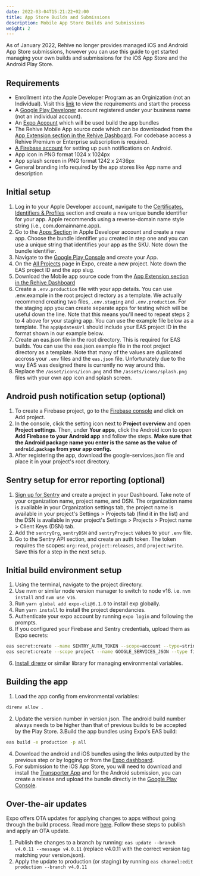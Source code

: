 ```yaml
---
date: 2022-03-04T15:21:22+02:00
title: App Store Builds and Submissions
description: Mobile App Store Builds and Submissions
weight: 2
---
```


As of January 2022, Rehive no longer provides managed iOS and Android App Store submissions, however you can use this guide to get started managing your own builds and submissions for the iOS App Store and the Android Play Store.

## Requirements
 - Enrollment into the Apple Developer Program as an Orginization (not an Individual). Visit this [link](https://developer.apple.com/programs/enroll/) to view the requirements and start the process
 - A [Google Play Developer](https://play.google.com/console/about/) account registered under your business name (not an individual account).
 - An [Expo Account](https://expo.dev/) which will be used build the app bundles
 - The Rehive Mobile App source code which can be downloaded from the [App Extension section in the Rehive Dashboard](https://dashboard.rehive.com/#/extensions/app/codebase). For codebase access a Rehive Premium or Enterprise subscription is required.
 - [A Firebase account](https://firebase.google.com/) for setting up push notifications on Android.
- App icon in PNG format 1024 x 1024px
- App splash screen in PNG format 1242 x 2436px
- General branding info required by the app stores like App name and description

## Initial setup 
1. Log in to your Apple Developer account, navigate to the [Certificates, Identifiers & Profiles](https://developer.apple.com/account/resources/identifiers/bundleId/add/bundle) section and create a new unique bundle identifier for your app. Apple recommends  using a reverse-domain name style string (i.e., com.domainname.app).
2. Go to the [Apps Section](https://appstoreconnect.apple.com/apps) in Apple Developer account and create a new app. Choose the bundle identifier you created in step one and you can use a unique string that identifies your app as the SKU. Note down the bundle identifier.
3. Navigate to the [Google Play Console](https://play.google.com/console/u/0/developers) and create your App.
4. On the [All Projects](https://expo.dev/accounts/rehive/projects) page in Expo, create a new project. Note down the EAS project ID and the app slug.
5. Download the Mobile app source code from the [App Extension section in the Rehive Dashboard](https://dashboard.rehive.com/#/extensions/app/codebase)
6. Create a `.env.production` file with your app details. You can use .env.example in the root project directory as a template. We actually recommend creating two files, `.env.staging` and `.env.production`. For the staging app you can create separate apps for testing which will be useful down the line. Note that this means you'll need to repeat steps 2 to 4 above for your staging app. You can use the example file below as a template. The `appUpdatesUrl` should include your EAS project ID in the format shown in our example below.
7. Create an eas.json file in the root directory. This is required for EAS builds. You can use the eas.json.example file in the root project directory as a template. Note that many of the values are duplicated accross your `.env` files and the `eas.json` file. Unfortunately due to the way EAS was designed there is currently no way around this.  
8. Replace the `/asset/icons/icon.png` and the `/assets/icons/splash.png` files with your own app icon and splash screen.


## Android push notification setup (optional)
1. To create a Firebase project, go to the [Firebase console](https://console.firebase.google.com/) and click on Add project.
2. In the console, click the setting icon next to **Project overview** and open **Project settings**. Then, under **Your apps**, click the Android icon to open **Add Firebase to your Android app** and follow the steps. **Make sure that the Android package name you enter is the same as the value of `android.package` from your app config.**
3. After registering the app, download the google-services.json file and place it in your project's root directory.

## Sentry setup for error reporting (optional)
1. [Sign up for Sentry](https://sentry.io/signup/) and create a project in your Dashboard. Take note of your organization name, project name, and DSN. The organization name is available in your Organization settings tab, the project name is available in your project's Settings > Projects tab (find it in the list) and the DSN is available in your project's Settings > Projects > Project name > Client Keys (DSN) tab.
3. Add the `sentryOrg`, `sentryDSN` and `sentryProject` values to your `.env` file.
4. Go to the Sentry API section, and create an auth token. The token requires the scopes: `org:read`, `project:releases`, and `project:write`. Save this for a step in the next setup.

## Initial build environment setup
1. Using the terminal, navigate to the project directory.
2. Use nvm or  similar node version manager to switch to node v16. i.e. `nvm install` and  `nvm use v16`.
3. Run `yarn global add expo-cli@6.1.0` to install exp globally.
4. Run `yarn install` to install the project dependancies.
5. Authenticate your expo account by running `expo login` and following the prompts.
5. If you configured your Firebase and Sentry credentials, upload them as Expo secrets:
```bash
eas secret:create --name SENTRY_AUTH_TOKEN --scope=account --type=string --value=<auth key from sentry>  
eas secret:create --scope project --name GOOGLE_SERVICES_JSON --type file --value ./google-services.json
```
6. [Install direnv](https://direnv.net/docs/installation.html) or similar library for managing environmental variables.

## Building the app
1. Load the app config from environmental variables: 
```bash
direnv allow .
```
2. Update the version number in version.json. The android build number always needs to be higher than that of previous builds to be accepted by the Play Store.
3.Build the app bundles using Expo's EAS build:
```bash
eas build -e production -p all
```
4. Download the android and iOS bundles using the links outputted by the previous step or by logging or from the [Expo dashboard](https://expo.dev/).
5. For submission to the iOS App Store, you will need to download and install the [Transporter App](https://apps.apple.com/us/app/transporter/id1450874784?mt=12) and for the Android submission, you can create a release and upload the bundle directly in the [Google Play Console](https://play.google.com/console/accept-terms).

## Over-the-air updates
Expo offers OTA updates for applying changes to apps without going through the build process. Read more [here](https://docs.expo.dev/eas-update/introduction/). Follow these steps to publish and apply an OTA update.
1. Publish the changes to a branch by running: `eas update --branch v4.0.11 --message v4.0.11` (replace v4.0.11 with the correct version tag matching your version.json).
2. Apply the update to production (or staging) by running `eas channel:edit production --branch v4.0.11`





